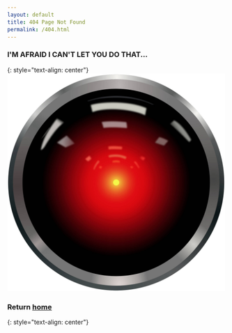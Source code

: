 ```yaml
---
layout: default
title: 404 Page Not Found
permalink: /404.html
---
```

### I'M AFRAID I CAN'T LET YOU DO THAT...
{: style="text-align: center"}
<img src="/pictures/404.jpg" alt="404" style="float: centre; width:500px; height: 500px"> 

### Return [home](https://www.maxmunday.com/)
{: style="text-align: center"}